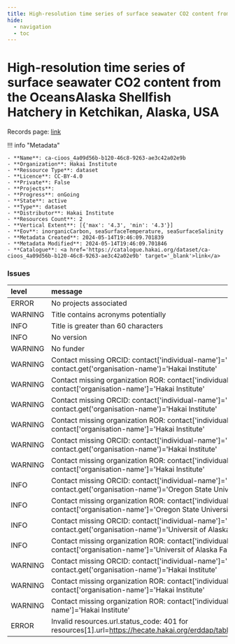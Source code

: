 ```yaml
---
title: High-resolution time series of surface seawater CO2 content from the OceansAlaska Shellfish Hatchery in Ketchikan, Alaska, USA
hide:
  - navigation
  - toc
---
```


# High-resolution time series of surface seawater CO2 content from the OceansAlaska Shellfish Hatchery in Ketchikan, Alaska, USA

Records page: <a href='https://catalogue.hakai.org/dataset/ca-cioos_4a09d56b-b120-46c8-9263-ae3c42a02e9b' target='_blank'>link</a>

<div id='map'></div>

!!! info "Metadata"
    
    - **Name**: ca-cioos_4a09d56b-b120-46c8-9263-ae3c42a02e9b 
    - **Organization**: Hakai Institute 
    - **Ressource Type**: dataset 
    - **Licence**: CC-BY-4.0 
    - **Private**: False 
    - **Projects**:  
    - **Progress**: onGoing 
    - **State**: active 
    - **Type**: dataset 
    - **Distributor**: Hakai Institute 
    - **Resources Count**: 2 
    - **Vertical Extent**: [{'max': '4.3', 'min': '4.3'}] 
    - **Eov**: inorganicCarbon, seaSurfaceTemperature, seaSurfaceSalinity 
    - **Metadata Created**: 2024-05-14T19:46:09.701839 
    - **Metadata Modified**: 2024-05-14T19:46:09.701846 
    - **Catalogue**: <a href='https://catalogue.hakai.org/dataset/ca-cioos_4a09d56b-b120-46c8-9263-ae3c42a02e9b' target='_blank'>link</a> 

### Issues

| level   | message                                                                                                                                          |
|:--------|:-------------------------------------------------------------------------------------------------------------------------------------------------|
| ERROR   | No projects associated                                                                                                                           |
| WARNING | Title contains acronyms potentially                                                                                                              |
| INFO    | Title is greater than 60 characters                                                                                                              |
| INFO    | No version                                                                                                                                       |
| WARNING | No funder                                                                                                                                        |
| WARNING | Contact missing ORCID: contact['individual-name']='Evans, Wiley' contact.get('organisation-name')='Hakai Institute'                              |
| WARNING | Contact missing organization ROR:  contact['individual-name']='Evans, Wiley' contact['organisation-name']='Hakai Institute'                      |
| WARNING | Contact missing ORCID: contact['individual-name']='Pocock, Katie' contact.get('organisation-name')='Hakai Institute'                             |
| WARNING | Contact missing organization ROR:  contact['individual-name']='Pocock, Katie' contact['organisation-name']='Hakai Institute'                     |
| WARNING | Contact missing ORCID: contact['individual-name']='Weekes, Carrie' contact.get('organisation-name')='Hakai Institute'                            |
| WARNING | Contact missing organization ROR:  contact['individual-name']='Weekes, Carrie' contact['organisation-name']='Hakai Institute'                    |
| INFO    | Contact missing ORCID: contact['individual-name']='Hales, Burke' contact.get('organisation-name')='Oregon State University'                      |
| INFO    | Contact missing organization ROR:  contact['individual-name']='Hales, Burke' contact['organisation-name']='Oregon State University'              |
| INFO    | Contact missing ORCID: contact['individual-name']='M. Monacci, Natalie' contact.get('organisation-name')='Universit of Alaska Fairbanks'         |
| INFO    | Contact missing organization ROR:  contact['individual-name']='M. Monacci, Natalie' contact['organisation-name']='Universit of Alaska Fairbanks' |
| WARNING | Contact missing ORCID: contact['individual-name']='Evans, Wiley' contact.get('organisation-name')='Hakai Institute'                              |
| WARNING | Contact missing organization ROR:  contact['individual-name']='Evans, Wiley' contact['organisation-name']='Hakai Institute'                      |
| WARNING | Contact missing organization ROR:  contact['individual-name']='' contact['organisation-name']='Hakai Institute'                                  |
| ERROR   | Invalid resources.url.status_code: 401 for resources[1].url=https://hecate.hakai.org/erddap/tabledap/HakaiKetchikanBoLResearch.html              |

<script>
   document.addEventListener("DOMContentLoaded", function() {
    var map = L.map('map').setView([51.505, -125.09], 5);
    L.tileLayer('https://tile.openstreetmap.org/{z}/{x}/{y}.png', {
        maxZoom: 19,
        attribution: '&copy; <a href="http://www.openstreetmap.org/copyright">OpenStreetMap</a>'
    }).addTo(map);
    var geojsonFeature = {
        "type": "Feature",
        "properties": {
            "name" : "High-resolution time series of surface seawater CO2 content from the OceansAlaska Shellfish Hatchery in Ketchikan, Alaska, USA"
        },
        "geometry": {'type': 'Point', 'coordinates': [-131.5954, 55.315]}
    }
    L.geoJSON(geojsonFeature).addTo(map);
   })
</script>